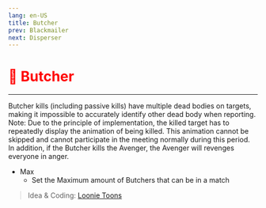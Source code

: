 ```yaml
---
lang: en-US
title: Butcher
prev: Blackmailer
next: Disperser
---
```


# <font color=red>🔪 <b>Butcher</b></font> <Badge text="Impostor" type="tip" vertical="middle"/>
---

Butcher kills (including passive kills) have multiple dead bodies on targets, making it impossible to accurately identify other dead body when reporting. Note: Due to the principle of implementation, the killed target has to repeatedly display the animation of being killed. This animation cannot be skipped and cannot participate in the meeting normally during this period. In addition, if the Butcher kills the Avenger, the Avenger will revenges everyone in anger.
* Max
  * Set the Maximum amount of Butchers that can be in a match

> Idea & Coding: [Loonie Toons](https://github.com/Loonie-Toons)